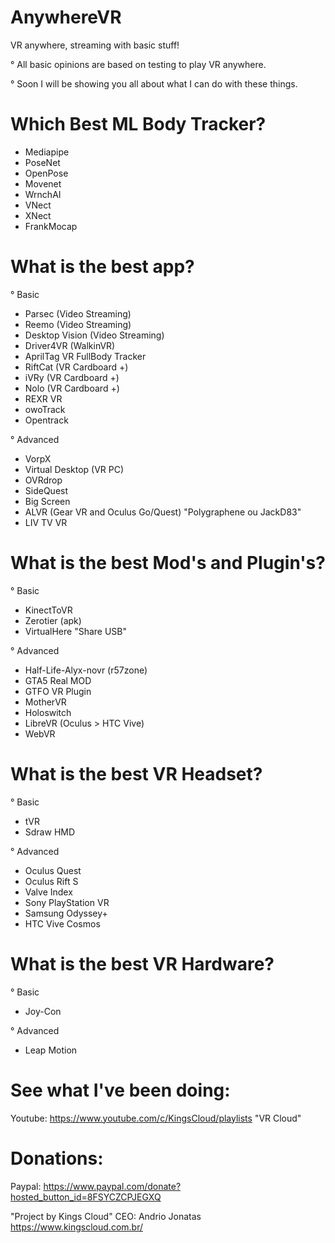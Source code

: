 # AnywhereVR
VR anywhere, streaming with basic stuff!

° All basic opinions are based on testing to play VR anywhere.

° Soon I will be showing you all about what I can do with these things.

# Which Best ML Body Tracker?
- Mediapipe
- PoseNet
- OpenPose
- Movenet
- WrnchAI
- VNect
- XNect
- FrankMocap

# What is the best app?
° Basic
- Parsec (Video Streaming)
- Reemo (Video Streaming)
- Desktop Vision (Video Streaming)
- Driver4VR (WalkinVR)
- AprilTag VR FullBody Tracker
- RiftCat (VR Cardboard +)
- iVRy (VR Cardboard +)
- Nolo (VR Cardboard +)
- REXR VR
- owoTrack
- Opentrack


° Advanced
- VorpX
- Virtual Desktop (VR PC)
- OVRdrop
- SideQuest
- Big Screen
- ALVR (Gear VR and Oculus Go/Quest) "Polygraphene ou JackD83"
- LIV TV VR


# What is the best Mod's and Plugin's?
° Basic
- KinectToVR
- Zerotier (apk)
- VirtualHere "Share USB"

° Advanced
- Half-Life-Alyx-novr (r57zone)
- GTA5 Real MOD
- GTFO VR Plugin
- MotherVR
- Holoswitch
- LibreVR (Oculus > HTC Vive)
- WebVR


# What is the best VR Headset?

° Basic
- tVR
- Sdraw HMD

° Advanced
- Oculus Quest
- Oculus Rift S
- Valve Index
- Sony PlayStation VR
- Samsung Odyssey+
- HTC Vive Cosmos

# What is the best VR Hardware?

° Basic
- Joy-Con

° Advanced
- Leap Motion

# See what I've been doing:
Youtube: https://www.youtube.com/c/KingsCloud/playlists "VR Cloud"

# Donations:
Paypal: https://www.paypal.com/donate?hosted_button_id=8FSYCZCPJEGXQ

"Project by Kings Cloud"
CEO: Andrio Jonatas
https://www.kingscloud.com.br/
